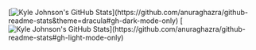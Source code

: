 [![Kyle Johnson's GitHub Stats](https://github-readme-stats.vercel.app/api?username=kylejohnsonkj&show_icons=true&bg_color=00000000&hide_border=true&hide=contribs&layout=compact&rank_icon=github&custom_title=Hey%20there%20👋%20&nbsp;Welcome%20to%20my%20GitHub!)](https://github.com/anuraghazra/github-readme-stats&theme=dracula#gh-dark-mode-only)
[![Kyle Johnson's GitHub Stats](https://github-readme-stats.vercel.app/api?username=kylejohnsonkj&show_icons=true&bg_color=00000000&hide_border=true&hide=contribs&layout=compact&rank_icon=github&custom_title=Hey%20there%20👋%20&nbsp;Welcome%20to%20my%20GitHub!)](https://github.com/anuraghazra/github-readme-stats#gh-light-mode-only)
<!--
**kylejohnsonkj/kylejohnsonkj** is a ✨ _special_ ✨ repository because its `README.md` (this file) appears on your GitHub profile.

Here are some ideas to get you started:

- 🔭 I’m currently working on ...
- 🌱 I’m currently learning ...
- 👯 I’m looking to collaborate on ...
- 🤔 I’m looking for help with ...
- 💬 Ask me about ...
- 📫 How to reach me: ...
- 😄 Pronouns: ...
- ⚡ Fun fact: ...
-->
